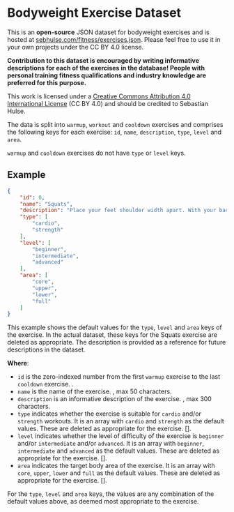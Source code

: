 # Bodyweight Exercise Dataset

This is an **open-source** JSON dataset for bodyweight exercises and is hosted at [sebhulse.com/fitness/exercises.json](https://sebhulse.com/fitness/exercises.json). Please feel free to use it in your own projects under the CC BY 4.0 license.

**Contribution to this dataset is encouraged by writing informative descriptions for each of the exercises in the database! People with personal training fitness qualifications and industry knowledge are preferred for this purpose.**

This work is licensed under a [Creative Commons Attribution 4.0 International License](https://creativecommons.org/licenses/by/4.0/) (CC BY 4.0) and should be credited to Sebastian Hulse.

The data is split into `warmup`, `workout` and `cooldown`  exercises and comprises the following keys for each exercise: `id`, `name`, `description`, `type`, `level` and `area`. 

`warmup` and `cooldown` exercises do not have `type` or `level` keys.

## Example

```json
{
	"id": 0,
	"name": "Squats",
	"description": "Place your feet shoulder width apart. With your back straight, squat down and when your quads are parallel with the floor, drive up through your heels to the starting point.",
	"type": [
		"cardio",
		"strength"
	],
	"level": [
		"beginner",
		"intermediate",
		"advanced"
	],
	"area": [
		"core",
		"upper",
		"lower",
		"full"
	]
}
```

This example shows the default values for the `type`, `level` and `area` keys of the exercise. In the actual dataset, these keys for the Squats exercise are deleted as appropriate. The description is provided as a reference for future descriptions in the dataset.

**Where**:

- `id` is the zero-indexed number from the first `warmup` exercise to the last `cooldown` exercise. <integer>.
- `name` is the name of the exercise. <string>,  max 50 characters.
- `description` is an informative description of the exercise. <string>, max 300 characters.
- `type` indicates whether the exercise is suitable for `cardio` and/or `strength` workouts. It is an array with `cardio` and `strength` as the default values. These are deleted as appropriate for the exercise. [<string>].
- `level` indicates whether the level of difficulty of the exercise is  `beginner` and/or `intermediate` and/or `advanced`. It is an array with `beginner`, `intermediate` and `advanced` as the default values. These are deleted as appropriate for the exercise. [<string>].
- `area` indicates the target body area of the exercise. It is an array with `core`, `upper`, `lower` and `full` as the default values. These are deleted as appropriate for the exercise. [<string>].

For the `type`, `level` and `area` keys, the values are any combination of the default values above, as deemed most appropriate to the exercise.
